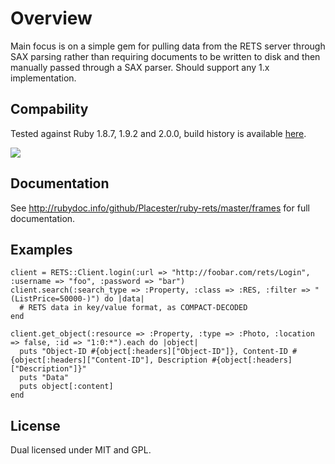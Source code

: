 Overview
===
Main focus is on a simple gem for pulling data from the RETS server through SAX parsing rather than requiring documents to be written to disk and then manually passed through a SAX parser. Should support any 1.x implementation.

Compability
-
Tested against Ruby 1.8.7, 1.9.2 and 2.0.0, build history is available [here](http://travis-ci.org/Placester/ruby-rets).

<img src="https://secure.travis-ci.org/Placester/ruby-rets.png?branch=master&.png"/>

Documentation
-
See http://rubydoc.info/github/Placester/ruby-rets/master/frames for full documentation.

Examples
-

    client = RETS::Client.login(:url => "http://foobar.com/rets/Login", :username => "foo", :password => "bar")
    client.search(:search_type => :Property, :class => :RES, :filter => "(ListPrice=50000-)") do |data|
      # RETS data in key/value format, as COMPACT-DECODED
    end

    client.get_object(:resource => :Property, :type => :Photo, :location => false, :id => "1:0:*").each do |object|
      puts "Object-ID #{object[:headers]["Object-ID"]}, Content-ID #{object[:headers]["Content-ID"], Description #{object[:headers]["Description"]}"
      puts "Data"
      puts object[:content]
    end

License
-
Dual licensed under MIT and GPL.